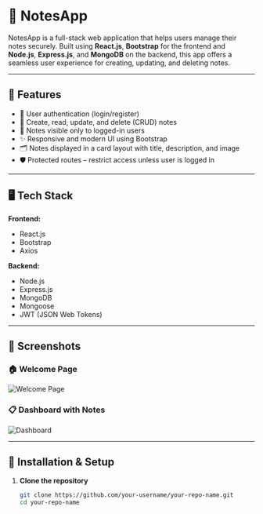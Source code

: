 # 📝 NotesApp

NotesApp is a full-stack web application that helps users manage their notes securely. Built using **React.js**, **Bootstrap** for the frontend and **Node.js**, **Express.js**, and **MongoDB** on the backend, this app offers a seamless user experience for creating, updating, and deleting notes.

---

## 🚀 Features

- 🧠 User authentication (login/register)
- 📑 Create, read, update, and delete (CRUD) notes
- 🔐 Notes visible only to logged-in users
- ✨ Responsive and modern UI using Bootstrap
- 🗂 Notes displayed in a card layout with title, description, and image
- 🛡 Protected routes – restrict access unless user is logged in

---

## 🖥 Tech Stack

**Frontend:**
- React.js
- Bootstrap
- Axios

**Backend:**
- Node.js
- Express.js
- MongoDB
- Mongoose
- JWT (JSON Web Tokens)

---

## 📸 Screenshots

### 🏠 Welcome Page
![Welcome Page](<img width="1920" height="1080" alt="2025-07-24 (1)" src="https://github.com/user-attachments/assets/fd29694c-b029-4e21-8e07-5454372d82a1" />
)

### 📋 Dashboard with Notes
![Dashboard](<img width="1920" height="1080" alt="2025-07-24" src="https://github.com/user-attachments/assets/5ebb1a05-86ec-426f-b776-068c8f761947" />
)

---

## 🔧 Installation & Setup

1. **Clone the repository**
   ```bash
   git clone https://github.com/your-username/your-repo-name.git
   cd your-repo-name
